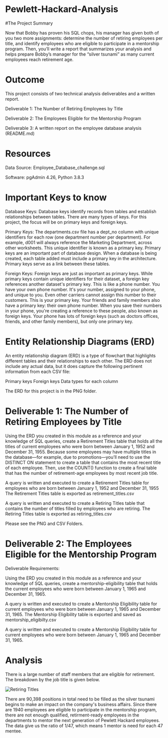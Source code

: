 # Pewlett-Hackard-Analysis

#The Project Summary

Now that Bobby has proven his SQL chops, his manager has given both of you two more assignments: determine the number of retiring employees per title, and identify employees who are eligible to participate in a mentorship program. Then, you’ll write a report that summarizes your analysis and helps prepare Bobby’s manager for the “silver tsunami” as many current employees reach retirement age.

# Outcome

This project consists of two technical analysis deliverables and a written report.

Deliverable 1: The Number of Retiring Employees by Title

Deliverable 2: The Employees Eligible for the Mentorship Program

Deliverable 3: A written report on the employee database analysis (README.md)

# Resources

Data Source: Employee_Database_challenge.sql

Software: pgAdmin 4.26, Python 3.8.3

# Important Keys to know

Database Keys: Database keys identify records from tables and establish relationships between tables. There are many types of keys. For this project, the  focus will be on  primary keys and foreign keys.

Primary Keys: The departments.csv file has a dept_no column with unique identifiers for each row (one department number per department). For example, d001 will always reference the Marketing Department, across other worksheets. This unique identifier is known as a primary key. Primary keys are an important part of database design. When a database is being created, each table added must include a primary key in the architecture. Primary keys serve as a link between these tables.

Foreign Keys: Foreign keys are just as important as primary keys. While primary keys contain unique identifiers for their dataset, a foreign key references another dataset's primary key. This is like a phone number. You have your own phone number. It's your number, assigned to your phone, and unique to you. Even other carriers cannot assign this number to their customers. This is your primary key. Your friends and family members also have a primary key: their own phone number.
When you save their numbers in your phone, you're creating a reference to these people, also known as foreign keys. Your phone has lots of foreign keys (such as doctors offices, friends, and other family members), but only one primary key.

# Entity Relationship Diagrams (ERD)
An entity relationship diagram (ERD) is a type of flowchart that highlights different tables and their relationships to each other. The ERD does not include any actual data, but it does capture the following pertinent information from each CSV file:

Primary keys
Foreign keys
Data types for each column

The ERD for this project is in the PNG folder. 

# Deliverable 1: The Number of Retiring Employees by Title
Using the ERD you created in this module as a reference and your knowledge of SQL queries, create a Retirement Titles table that holds all the titles of current employees who were born between January 1, 1952 and December 31, 1955. Because some employees may have multiple titles in the database—for example, due to promotions—you’ll need to use the DISTINCT ON statement to create a table that contains the most recent title of each employee. Then, use the COUNT() function to create a final table that has the number of retirement-age employees by most recent job title.

A query is written and executed to create a Retirement Titles table for employees who are born between January 1, 1952 and December 31, 1955
The Retirement Titles table is exported as retirement_titles.csv

A query is written and executed to create a Retiring Titles table that contains the number of titles filled by employees who are retiring.
The Retiring Titles table is exported as retiring_titles.csv

Please see the PNG and CSV Folders.

# Deliverable 2: The Employees Eligible for the Mentorship Program

Deliverable Requirements:

Using the ERD you created in this module as a reference and your knowledge of SQL queries, create a mentorship-eligibility table that holds the current employees who were born between January 1, 1965 and December 31, 1965.

A query is written and executed to create a Mentorship Eligibility table for current employees who were born between January 1, 1965 and December 31, 1965.
The Mentorship Eligibility table is exported and saved as mentorship_eligibilty.csv

A query is written and executed to create a Mentorship Eligibility table for current employees who were born between January 1, 1965 and December 31, 1965.

# Analysis

There is a large number of staff members that are eligible for retirement. The breakdown by the job title is given below.  

![Retiring Titles](https://user-images.githubusercontent.com/96134924/164143509-3d25922d-15f8-42c6-b9b7-de44c59094ae.png)

There are 90,398 positions in total need to be filled as the silver tsunami begins to make an impact on the company's business affairs. Since there are 1940 employees are eligible to participate in the mentorship program, there are not enough qualified, retirment-ready employees in the departments to mentor the next generation of Pewlett Hackard employees. The data give us the ratio of 1/47, which means 1 mentor is need for each 47 mentee. 






